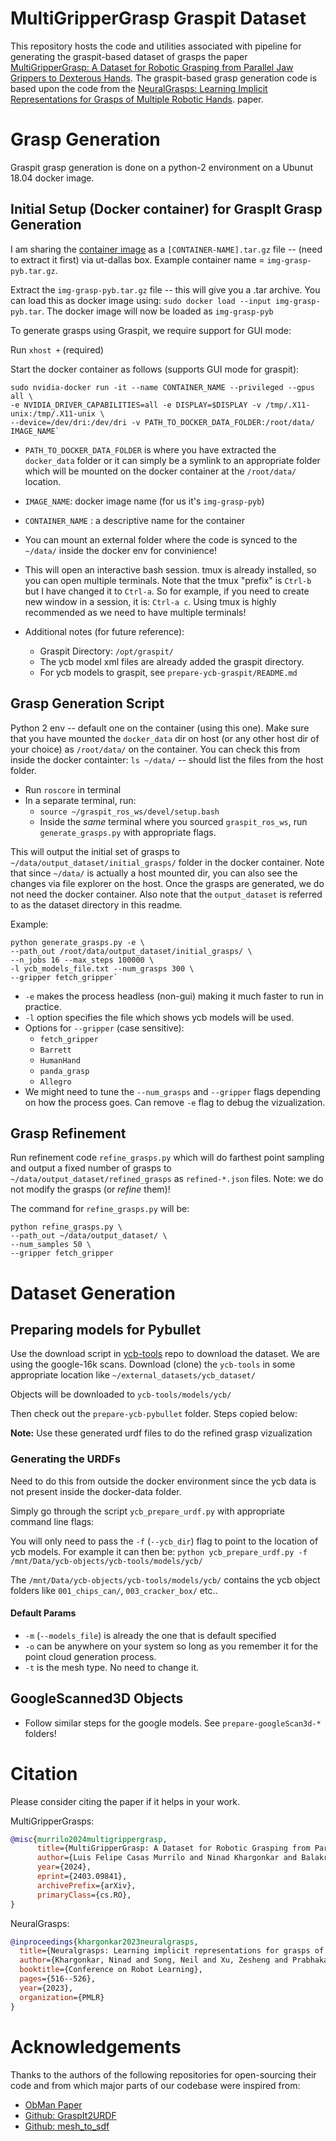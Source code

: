 # MultiGripperGrasp Graspit Dataset

This repository hosts the code and utilities associated with pipeline for generating
the graspit-based dataset of grasps the paper
[MultiGripperGrasp: A Dataset for Robotic Grasping from Parallel Jaw Grippers to Dexterous Hands](https://irvlutd.github.io/MultiGripperGrasp/). The graspit-based grasp generation code is based upon the code from
the
[NeuralGrasps: Learning Implicit Representations for Grasps of Multiple Robotic Hands](https://irvlutd.github.io/NeuralGrasps/).
paper.


# Grasp Generation
Graspit grasp generation is done on a python-2 environment on a Ubunut 18.04 docker image.

## Initial Setup (Docker container) for GraspIt Grasp Generation
I am sharing the [container image](https://utdallas.box.com/s/rrg0e2lu26fhji8nnn1o05gb4j0t0ik7) as a `[CONTAINER-NAME].tar.gz` file -- (need to extract it first) via ut-dallas box. Example container name = `img-grasp-pyb.tar.gz`.

Extract the `img-grasp-pyb.tar.gz` file -- this will give you a .tar archive.
You can load this as docker image using: `sudo docker load --input img-grasp-pyb.tar`.
The docker image will now be loaded as `img-grasp-pyb`

To generate grasps using Graspit, we require support for GUI mode:

Run `xhost +` (required)

Start the docker container as follows (supports GUI mode for graspit):

```
sudo nvidia-docker run -it --name CONTAINER_NAME --privileged --gpus all \
-e NVIDIA_DRIVER_CAPABILITIES=all -e DISPLAY=$DISPLAY -v /tmp/.X11-unix:/tmp/.X11-unix \
--device=/dev/dri:/dev/dri -v PATH_TO_DOCKER_DATA_FOLDER:/root/data/ IMAGE_NAME`
```

- `PATH_TO_DOCKER_DATA_FOLDER` is where you have extracted the `docker_data` folder or it
  can simply be a symlink to an appropriate folder which will be mounted on the docker
  container at the `/root/data/` location. 

- `IMAGE_NAME`: docker image name (for us it's `img-grasp-pyb`)

- `CONTAINER_NAME` : a descriptive name for the container

- You can mount an external folder where the code is synced to the `~/data/` inside the
  docker env for convinience!

- This will open an interactive bash session. tmux is already installed, so you can open 
  multiple terminals. Note that the tmux "prefix" is `Ctrl-b` but I have changed it to 
  `Ctrl-a`. So for example, if you need to create new window in a session, it is: 
  `Ctrl-a c`. Using tmux is highly recommended as we need to have multiple terminals!

- Additional notes (for future reference):
  - Graspit Directory: `/opt/graspit/`
  - The ycb model xml files are already added the graspit directory.
  - For ycb models to graspit, see `prepare-ycb-graspit/README.md`


## Grasp Generation Script
Python 2 env -- default one on the container (using this one). Make sure that you have 
mounted the `docker_data` dir on host (or any other host dir of  your choice)  as 
`/root/data/` on the container. You can check this from inside the docker containter: 
`ls ~/data/` -- should list the files from the host folder.

- Run `roscore` in terminal
- In a separate terminal, run:
  - `source ~/graspit_ros_ws/devel/setup.bash`
  - Inside the *same* terminal where you sourced `graspit_ros_ws`, 
    run `generate_grasps.py` with appropriate flags. 
    
This will output the initial set of grasps to `~/data/output_dataset/initial_grasps/` 
folder in the docker container. Note that since `~/data/` is actually a host mounted dir,
you can also see the changes via file explorer on the host. Once the grasps are generated,
we do not need the docker container. Also note that the `output_dataset`
is referred to as the dataset directory in this readme.

Example:

```
python generate_grasps.py -e \
--path_out /root/data/output_dataset/initial_grasps/ \
--n_jobs 16 --max_steps 100000 \
-l ycb_models_file.txt --num_grasps 300 \
--gripper fetch_gripper`
```

- `-e` makes the process headless (non-gui) making it much faster to run in practice.
- `-l` option specifies the file which shows ycb models will be used.
- Options for `--gripper` (case sensitive):
   - `fetch_gripper`
   - `Barrett`
   - `HumanHand`
   - `panda_grasp`
   - `Allegro`
- We might need to tune the `--num_grasps` and `--gripper` flags depending on how the 
  process goes. Can remove `-e` flag to debug the vizualization.

## Grasp Refinement
Run refinement code `refine_grasps.py` which will do farthest point sampling and output 
a fixed number of grasps to `~/data/output_dataset/refined_grasps` as 
`refined-*.json` files. Note: we do not modify the grasps (or *refine* them)!

The command for `refine_grasps.py` will be:

```
python refine_grasps.py \
--path_out ~/data/output_dataset/ \
--num_samples 50 \
--gripper fetch_gripper
```

# Dataset Generation

## Preparing models for Pybullet

Use the download script in [ycb-tools](https://github.com/sea-bass/ycb-tools) repo to
download the dataset. We are using the google-16k scans. Download (clone) the `ycb-tools`
in some appropriate location like `~/external_datasets/ycb_dataset/`

Objects will be downloaded to `ycb-tools/models/ycb/`

Then check out the `prepare-ycb-pybullet` folder. Steps copied below:

**Note:** Use these generated urdf files to do the refined grasp vizualization

### Generating the URDFs

Need to do this from outside the docker environment since the ycb data is not present
inside the docker-data folder.

Simply go through the script `ycb_prepare_urdf.py` with appropriate command line flags:

You will only need to pass the `-f` (`--ycb_dir`) flag to point to the location
of ycb models. For example it can then be:
`python ycb_prepare_urdf.py -f /mnt/Data/ycb-objects/ycb-tools/models/ycb/`

The `/mnt/Data/ycb-objects/ycb-tools/models/ycb/` contains the ycb object folders like
`001_chips_can/`, `003_cracker_box/` etc..

#### Default Params
- `-m` (`--models_file`) is already the one that is default specified
- `-o` can be anywhere on your system so long as you remember it for the point cloud
  generation process.
- `-t` is the mesh type. No need to change it.

## GoogleScanned3D Objects

- Follow similar steps for the google models. See `prepare-googleScan3d-*` folders!

# Citation

Please consider citing the paper if it helps in your work.

MultiGripperGrasps:
```bibtex
@misc{murrilo2024multigrippergrasp,
      title={MultiGripperGrasp: A Dataset for Robotic Grasping from Parallel Jaw Grippers to Dexterous Hands}, 
      author={Luis Felipe Casas Murrilo and Ninad Khargonkar and Balakrishnan Prabhakaran and Yu Xiang},
      year={2024},
      eprint={2403.09841},
      archivePrefix={arXiv},
      primaryClass={cs.RO},
}
```

NeuralGrasps:
```bibtex
@inproceedings{khargonkar2023neuralgrasps,
  title={Neuralgrasps: Learning implicit representations for grasps of multiple robotic hands},
  author={Khargonkar, Ninad and Song, Neil and Xu, Zesheng and Prabhakaran, Balakrishnan and Xiang, Yu},
  booktitle={Conference on Robot Learning},
  pages={516--526},
  year={2023},
  organization={PMLR}
}
```

# Acknowledgements
Thanks to the authors of the following repositories for open-sourcing their code and from 
which major parts of our codebase were inspired from:

- [ObMan Paper](https://www.di.ens.fr/willow/research/obman/data/)
- [Github: GraspIt2URDF](https://github.com/samarth-robo/GraspIt2URDF)
- [Github: mesh_to_sdf](https://github.com/marian42/mesh_to_sdf)

